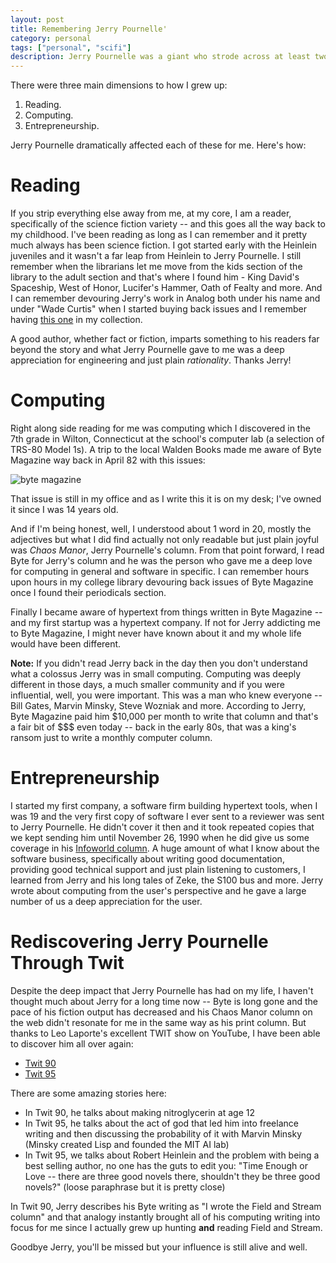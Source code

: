 ```yaml
---
layout: post
title: Remembering Jerry Pournelle'
category: personal
tags: ["personal", "scifi"]
description: Jerry Pournelle was a giant who strode across at least two different fields, science fiction and computing and each of those dramatically impacted my life.
---
```

There were three main dimensions to how I grew up: 

1.  Reading.
2.  Computing.
3.  Entrepreneurship.  

Jerry Pournelle dramatically affected each of these for me.  Here's how:

# Reading

If you strip everything else away from me, at my core, I am a reader, specifically of the science fiction variety -- and this goes all the way back to my childhood.  I've been reading as long as I can remember and it pretty much always has been science fiction.  I got started early with the Heinlein juveniles and it wasn't a far leap from Heinlein to Jerry Pournelle.  I still remember when the librarians let me move from the kids section of the library to the adult section and that's where I found him - King David's Spaceship, West of Honor, Lucifer's Hammer, Oath of Fealty and more.  And I can remember devouring Jerry's work in Analog both under his name and under "Wade Curtis" when I started buying back issues and I remember having [this one](https://www.abebooks.com/book-search/author/curtis-wade-pournelle-jerry/) in my collection.

A good author, whether fact or fiction, imparts something to his readers far beyond the story and what Jerry Pournelle gave to me was a deep appreciation for engineering and just plain *rationality*.  Thanks Jerry!

# Computing

Right along side reading for me was computing which I discovered in the 7th grade in Wilton, Connecticut at the school's computer lab (a selection of TRS-80 Model 1s).  A trip to the local Walden Books made me aware of Byte Magazine way back in April 82 with this issues:

![byte magazine](https://fiu-assets-2-syitaetz61hl2sa.stackpathdns.com/static/use-media-items/25/24048/full-971x1298/56703a87/198204.jpeg?resolution=0)

That issue is still in my office and as I write this it is on my desk; I've owned it since I was 14 years old.

And if I'm being honest, well, I understood about 1 word in 20, mostly the adjectives but what I did find actually not only readable but just plain joyful was *Chaos Manor*, Jerry Pournelle's column.  From that point forward, I read Byte for Jerry's column and he was the person who gave me a deep love for computing in general and software in specific.  I can remember hours upon hours in my college library devouring back issues of Byte Magazine once I found their periodicals section.  

Finally I became aware of hypertext from things written in Byte Magazine -- and my first startup was a hypertext company.  If not for Jerry addicting me to Byte Magazine, I might never have known about it and my whole life would have been different.

**Note:** If you didn't read Jerry back in the day then you don't understand what a colossus Jerry was in small computing.  Computing was deeply different in those days, a much smaller community and if you were influential, well, you were important.  This was a man who knew everyone -- Bill Gates, Marvin Minsky, Steve Wozniak and more.  According to Jerry, Byte Magazine paid him $10,000 per month to write that column and that's a fair bit of $$$ even today -- back in the early 80s, that was a king's ransom just to write a monthly computer column.

# Entrepreneurship

I started my first company, a software firm building hypertext tools, when I was 19 and the very first copy of software I ever sent to a reviewer was sent to Jerry Pournelle.  He didn't cover it then and it took repeated copies that we kept sending him until November 26, 1990 when he did give us some coverage in his [Infoworld column](https://books.google.com/books?id=u1AEAAAAMBAJ&pg=PA64&lpg=PA64&dq=%22jerry+pournelle%22+%22ntergaid%22&source=bl&ots=pDFl9rznro&sig=wHE-VXmUd2h64RPIIYSYmvcs2Rs&hl=en&sa=X&ved=0ahUKEwjGjdCY55zWAhUJ5oMKHeZPCHoQ6AEIJjAA#v=onepage&q=%22jerry%20pournelle%22%20%22ntergaid%22&f=false). A huge amount of what I know about the software business, specifically about writing good documentation, providing good technical support and just plain listening to customers, I learned from Jerry and his long tales of Zeke, the S100 bus and more.  Jerry wrote about computing from the user's perspective and he gave a large number of us a deep appreciation for the user.  

# Rediscovering Jerry Pournelle Through Twit

Despite the deep impact that Jerry Pournelle has had on my life, I haven't thought much about Jerry for a long time now -- Byte is long gone and the pace of his fiction output has decreased and his Chaos Manor column on the web didn't resonate for me in the same way as his print column.  But thanks to Leo Laporte's excellent TWIT show on YouTube, I have been able to discover him all over again:

* [Twit 90](https://www.youtube.com/watch?v=S7j3IG4h42Y)
* [Twit 95](https://www.youtube.com/watch?v=_5UVunOiXCk)

There are some amazing stories here:

* In Twit 90, he talks about making nitroglycerin at age 12
* In Twit 95, he talks about the act of god that led him into freelance writing and then discussing the probability of it with Marvin Minsky (Minsky created Lisp and founded the MIT AI lab)
* In Twit 95, we talks about Robert Heinlein and the problem with being a best selling author, no one has the guts to edit you: "Time Enough or Love -- there are three good novels there, shouldn't they be three good novels?" (loose paraphrase but it is pretty close)

In Twit 90, Jerry describes his Byte writing as "I wrote the Field and Stream column" and that analogy instantly brought all of his computing writing into focus for me since I actually grew up hunting **and** reading Field and Stream.  

Goodbye Jerry, you'll be missed but your influence is still alive and well.